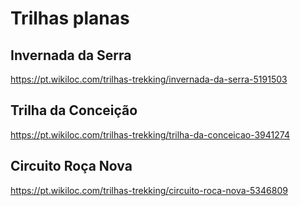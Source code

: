 # Trilhas planas
## Invernada da Serra
https://pt.wikiloc.com/trilhas-trekking/invernada-da-serra-5191503

## Trilha da Conceição
https://pt.wikiloc.com/trilhas-trekking/trilha-da-conceicao-3941274

## Circuito Roça Nova
https://pt.wikiloc.com/trilhas-trekking/circuito-roca-nova-5346809
